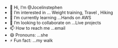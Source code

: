 - 👋 Hi, I’m @Jocelinstephen
- 👀 I’m interested in ... Weight training, Travel , Hiking
- 🌱 I’m currently learning ...Hands on AWS
- 💞️ I’m looking to collaborate on ...Live projects
- 📫 How to reach me ...email
- 😄 Pronouns: ...she
- ⚡ Fun fact: ...my walk

<!---
Jocelinstephen/Jocelinstephen is a ✨ special ✨ repository because its `README.md` (this file) appears on your GitHub profile.
You can click the Preview link to take a look at your changes.
--->
